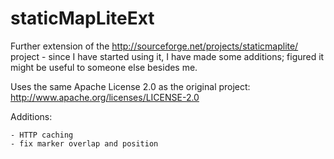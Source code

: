 staticMapLiteExt
================

Further extension of the http://sourceforge.net/projects/staticmaplite/ project - since I have started using it, I have made some additions; figured it might be useful to someone else besides me.

Uses the same Apache License 2.0 as the original project: http://www.apache.org/licenses/LICENSE-2.0

Additions:

    - HTTP caching
    - fix marker overlap and position
